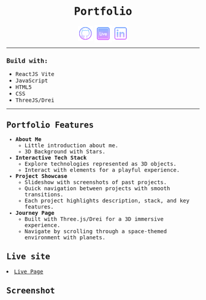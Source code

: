 <h1 align="center"><samp>Portfolio</samp> </h1>
<p align="center"> 
  <a href="https://github.com/xoFrey" target="_blank" target="_blank" rel="noopener noreferrer"> <img width="40" align="center" src="./public/img/github.png"/></a>
  <a href="https://portfolio.izel-acar.de" target="_blank" target="_blank" > <img width="45" align="center" src="./public/img/livepage.png"/></a>
  <a href="https://www.linkedin.com/in/izelacar/" target="_blank" target="_blank" rel="noopener noreferrer"> <img width="40" align="center" src="./public/img/linkedin.png"/></a>
</p>


<hr/>

<h3><samp>Build with:</samp></h3>
<ul>
<li><samp>ReactJS Vite</samp></li>
<li><samp>JavaScript</samp></li>
<li><samp>HTML5</samp></li>
<li><samp>CSS</samp></li>
<li><samp>ThreeJS/Drei</samp></li>
</ul>

<hr/>

<samp>
  <h2>Portfolio Features</h2>
  <ul>
    <li>
      <strong>About Me</strong>
      <ul>
        <li>Little introduction about me.</li>   
        <li>3D Background with Stars.</li>
      </ul>
    </li>
    <li>
      <strong>Interactive Tech Stack</strong>
      <ul>
        <li>Explore technologies represented as 3D objects.</li>
        <li>Interact with elements for a playful experience.</li>
      </ul>
    </li>
    <li>
      <strong>Project Showcase</strong>
      <ul>
        <li>Slideshow with screenshots of past projects.</li>
        <li>Quick navigation between projects with smooth transitions.</li>
        <li>Each project highlights description, stack, and key features.</li>
      </ul>
    </li>
    <li>
      <strong>Journey Page</strong>
      <ul>
        <li>Built with Three.js/Drei for a 3D immersive experience.</li>
        <li>Navigate by scrolling through a space-themed environment with planets.</li>
      </ul>
    </li>
  </ul>
</samp>


<h2><samp>Live site</samp></h2>
<li><samp><a href="https://portfolio.izel-acar.de" target="_blank" rel="noopener noreferrer">Live Page</a></samp></li>

<h2><samp>Screenshot</samp></h2>

